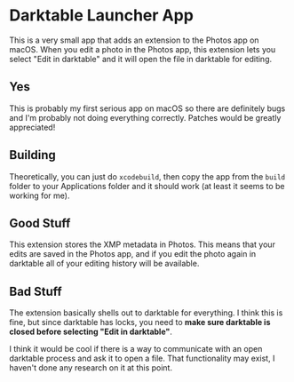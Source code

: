# Darktable Launcher App

This is a very small app that adds an extension to the Photos app on macOS.
When you edit a photo in the Photos app, this extension lets you select
"Edit in darktable" and it will open the file in darktable for editing.

## Yes

This is probably my first serious app on macOS so there are definitely bugs
and I'm probably not doing everything correctly. Patches would be greatly
appreciated!

## Building

Theoretically, you can just do `xcodebuild`, then copy the app from the `build`
folder to your Applications folder and it should work (at least it seems to be
working for me).

## Good Stuff

This extension stores the XMP metadata in Photos. This means that your edits
are saved in the Photos app, and if you edit the photo again in darktable all
of your editing history will be available.

## Bad Stuff

The extension basically shells out to darktable for everything.  I think this
is fine, but since darktable has locks, you need to **make sure darktable is
closed before selecting "Edit in darktable"**.

I think it would be cool if there is a way to communicate with an open
darktable process and ask it to open a file. That functionality may exist, I
haven't done any research on it at this point.
